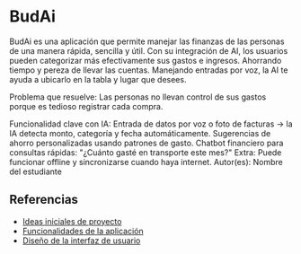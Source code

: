 #  BudAi

BudAi es una aplicación que permite manejar las finanzas de las personas de una manera rápida, sencilla y útil. Con su integración de AI, los usuarios pueden categorizar más efectivamente sus gastos e ingresos. Ahorrando tiempo y pereza de llevar las cuentas. Manejando entradas por voz, la AI te ayuda a ubicarlo en la tabla y lugar que desees.

Problema que resuelve:
Las personas no llevan control de sus gastos porque es tedioso registrar cada compra.

Funcionalidad clave con IA:
Entrada de datos por voz o foto de facturas → la IA detecta monto, categoría y fecha automáticamente.
Sugerencias de ahorro personalizadas usando patrones de gasto.
Chatbot financiero para consultas rápidas: "¿Cuánto gasté en transporte este mes?" Extra: Puede funcionar offline y sincronizarse cuando haya internet.
Autor(es): Nombre del estudiante

## Referencias

- [Ideas iniciales de proyecto](docs/ideas.md)
- [Funcionalidades de la aplicación](docs/funcionalidades.md)
- [Diseño de la interfaz de usuario](docs/ui.md)

